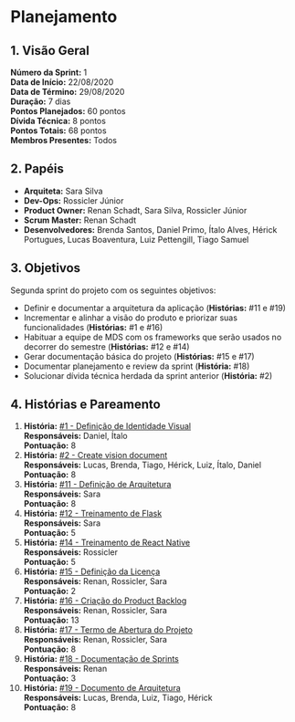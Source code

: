 # Planejamento

## 1. Visão Geral
**Número da Sprint:** 1  
**Data de Início:** 22/08/2020  
**Data de Término:** 29/08/2020  
**Duração:** 7 dias  
**Pontos Planejados:** 60 pontos  
**Dívida Técnica:** 8 pontos  
**Pontos Totais:** 68 pontos  
**Membros Presentes:** Todos

## 2. Papéis
* **Arquiteta:** Sara Silva
* **Dev-Ops:** Rossicler Júnior 
* **Product Owner:** Renan Schadt, Sara Silva, Rossicler Júnior
* **Scrum Master:** Renan Schadt
* **Desenvolvedores:** Brenda Santos, Daniel Primo, Ítalo Alves, Hérick Portugues, Lucas Boaventura, Luiz Pettengill, Tiago Samuel

## 3. Objetivos
Segunda sprint do projeto com os seguintes objetivos:

* Definir e documentar a arquitetura da aplicação (**Histórias:** #11 e #19)
* Incrementar e alinhar a visão do produto e priorizar suas funcionalidades (**Histórias:** #1 e #16)
* Habituar a equipe de MDS com os frameworks que serão usados no decorrer do semestre (**Histórias:** #12 e #14)
* Gerar documentação básica do projeto (**Histórias:** #15 e #17)
* Documentar planejamento e review da sprint (**História:** #18)
* Solucionar dívida técnica herdada da sprint anterior (**História:** #2)

## 4. Histórias e Pareamento
1. **História:** [#1 - Definição de Identidade Visual](https://github.com/fga-eps-mds/2020.1-stay-safe-docs/issues/1)  
**Responsáveis:** Daniel, Ítalo   
**Pontuação:** 8  
2. **História:** [#2 - Create vision document](https://github.com/fga-eps-mds/2020.1-stay-safe-docs/issues/2)  
**Responsáveis:** Lucas, Brenda, Tiago, Hérick, Luiz, Ítalo, Daniel  
**Pontuação:** 8  
3. **História:** [#11 - Definição de Arquitetura](https://github.com/fga-eps-mds/2020.1-stay-safe-docs/issues/11)  
**Responsáveis:** Sara   
**Pontuação:** 8  
4. **História:** [#12 - Treinamento de Flask](https://github.com/fga-eps-mds/2020.1-stay-safe-docs/issues/12)  
**Responsáveis:** Sara  
**Pontuação:** 5  
5. **História:** [#14 - Treinamento de React Native](https://github.com/fga-eps-mds/2020.1-stay-safe-docs/issues/14)  
**Responsáveis:** Rossicler  
**Pontuação:** 5  
6. **História:** [#15 - Definição da Licença](https://github.com/fga-eps-mds/2020.1-stay-safe-docs/issues/15)  
**Responsáveis:** Renan, Rossicler, Sara    
**Pontuação:** 2
7. **História:** [#16 - Criação do Product Backlog](https://github.com/fga-eps-mds/2020.1-stay-safe-docs/issues/16)  
**Responsáveis:** Renan, Rossicler, Sara   
**Pontuação:** 13
8. **História:** [#17 - Termo de Abertura do Projeto](https://github.com/fga-eps-mds/2020.1-stay-safe-docs/issues/17)  
**Responsáveis:** Renan, Rossicler, Sara     
**Pontuação:** 8
9. **História:** [#18 - Documentação de Sprints](https://github.com/fga-eps-mds/2020.1-stay-safe-docs/issues/18)  
**Responsáveis:** Renan     
**Pontuação:** 3
10. **História:** [#19 - Documento de Arquitetura](https://github.com/fga-eps-mds/2020.1-stay-safe-docs/issues/19)  
**Responsáveis:** Lucas, Brenda, Luiz, Tiago, Hérick  
**Pontuação:** 8
